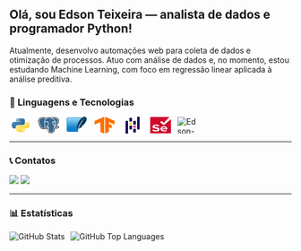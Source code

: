 ## Olá, sou Edson Teixeira — analista de dados e programador Python!

Atualmente, desenvolvo automações web para coleta de dados e otimização de processos. Atuo com análise de dados e, no momento, estou estudando Machine Learning, com foco em regressão linear aplicada à análise preditiva.

### 🤖 Linguagens e Tecnologias

<img align="left" alt="Edson-Python" height="30" width="40" style="padding-right: 10px;" src="https://raw.githubusercontent.com/devicons/devicon/master/icons/python/python-original.svg">
<img align="left" alt="Edson-postgresql" height="30" width="40" style="padding-right: 10px;" src="https://raw.githubusercontent.com/devicons/devicon/master/icons/postgresql/postgresql-original.svg">
<img align="left" alt="Edson-sqlite" height="30" width="40" style="padding-right: 10px;" src="https://raw.githubusercontent.com/devicons/devicon/master/icons/sqlite/sqlite-original.svg">
<img align="left" alt="Edson-tensorflow" height="30" width="40" style="padding-right: 10px;" src="https://raw.githubusercontent.com/devicons/devicon/master/icons/tensorflow/tensorflow-original.svg">
<img align="left" alt="Edson-pandas" height="30" width="40" style="padding-right: 10px;" src="https://raw.githubusercontent.com/devicons/devicon/master/icons/pandas/pandas-original.svg">
<img align="left" alt="Edson-selenium" height="30" width="40" style="padding-right: 10px;" src="https://raw.githubusercontent.com/devicons/devicon/master/icons/selenium/selenium-original.svg">
<img align="left" alt="Edson-powerbi" height="30" width="40" style="padding-right: 10px;" src="https://upload.wikimedia.org/wikipedia/commons/c/cf/New_Power_BI_Logo.svg">

<br clear="left" />

---

### 📞 Contatos

<a href="mailto:edsonjose057@gmail.com"><img src="https://img.shields.io/badge/-Gmail-%23333?style=for-the-badge&logo=gmail&logoColor=white" target="_blank"></a>
<a href="https://www.linkedin.com/in/edson-teixeira-191a19246/" target="_blank"><img src="https://img.shields.io/badge/-LinkedIn-%230077B5?style=for-the-badge&logo=linkedin&logoColor=white" target="_blank"></a>

---

### 📊 Estatísticas

<p>
  <img 
    align="left" 
    alt="GitHub Stats" 
    height="180" 
    style="padding-right: 10px;" 
    src="https://github-readme-stats.vercel.app/api?username=Edson-Teixeira&show_icons=true&theme=tokyonight&include_all_commits=true" 
  />

  <img 
    align="left" 
    alt="GitHub Top Languages" 
    height="180" 
    src="https://github-readme-stats.vercel.app/api/top-langs/?username=Edson-Teixeira&theme=tokyonight&layout=compact&custom_title=Tecnologias" 
  />
</p>
